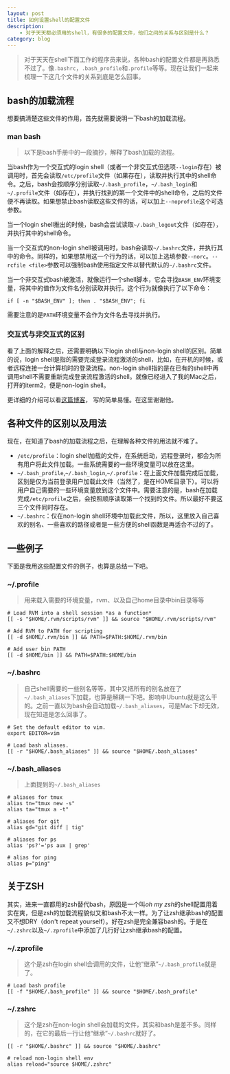 ```yaml
---
layout: post
title: 如何设置shell的配置文件
description:
    - 对于天天都必须用的shell，有很多的配置文件，他们之间的关系与区别是什么？
category: blog
---
```


> 对于天天在shell下面工作的程序员来说，各种bash的配置文件都是再熟悉不过了。像`.bashrc`，`.bash_profile`和`.profile`等等。现在让我们一起来梳理一下这几个文件的关系到底是怎么回事。

## bash的加载流程

想要搞清楚这些文件的作用，首先就需要说明一下bash的加载流程。

### man bash
> 以下是bash手册中的一段摘抄，解释了bash加载的流程。

当bash作为一个交互式的login shell（或者一个非交互式但选项`--login`存在）被调用时，首先会读取`/etc/profile`文件（如果存在），读取并执行其中的shell命令。之后，bash会按顺序分别读取`~/.bash_profile`，`~/.bash_login`和`~/.profile`文件（如存在），并执行找到的第一个文件中的shell命令，之后的文件便不再读取。如果想禁止bash读取这些文件的话，可以加上`--noprofile`这个可选参数。

当一个login shell推出的时候，bash会尝试读取`~/.bash_logout`文件（如存在），并执行其中的shell命令。

当一个交互式的non-login shell被调用时，bash会读取`~/.bashrc`文件，并执行其中的命令。同样的，如果想禁用这一个行为的话，可以加上选填参数`--norc`。`--rcfile <file>`参数可以强制bash使用指定文件以替代默认的`~/.bashrc`文件。

当一个非交互式bash被激活，就像运行一个shell脚本，它会寻找`BASH_ENV`环境变量，将其中的值作为文件名分别读取并执行。这个行为就像执行了以下命令：

	if [ -n "$BASH_ENV" ]; then . "$BASH_ENV"; fi

需要注意的是`PATH`环境变量不会作为文件名去寻找并执行。

### 交互式与非交互式的区别
看了上面的解释之后，还需要明确以下login shell与non-login shell的区别。简单的说，login shell是指的需要完成登录流程激活的shell，比如，在开机的时候，或者远程连接一台计算机时的登录流程。non-login shell指的是在已有的shell中再调用shell不需要重新完成登录流程激活的shell。就像已经进入了我的Mac之后，打开的iterm2，便是non-login shell。

更详细的介绍可以看[这篇博客](http://www.isayme.org/linux-diff-between-login-and-non-login-shell.html)， 写的简单易懂。在这里谢谢他。

## 各种文件的区别以及用法

现在，在知道了bash的加载流程之后，在理解各种文件的用法就不难了。

* `/etc/profile`：login shell加载的文件，在系统启动，远程登录时，都会为所有用户将此文件加载。一些系统需要的一些环境变量可以放在这里。
* `~/.bash_profile`,`~/.bash_login`,`~/.profile`：在上面文件加载完成后加载，区别是仅为当前登录用户加载此文件（当然了，是在HOME目录下）。可以将用户自己需要的一些环境变量放到这个文件中。需要注意的是，bash在加载完成`/etc/profile`之后，会按照顺序读取第一个找到的文件。所以最好不要这三个文件同时存在。
* `~/.bashrc`：仅在non-login shell环境中加载此文件，所以，这里放入自己喜欢的别名、一些喜欢的路径或者是一些方便的shell函数是再适合不过的了。

## 一些例子

下面是我用这些配置文件的例子，也算是总结一下吧。

### ~/.profile

> 用来载入需要的环境变量，rvm、以及自己home目录中bin目录等等

	# Load RVM into a shell session *as a function*
	[[ -s "$HOME/.rvm/scripts/rvm" ]] && source "$HOME/.rvm/scripts/rvm"

	# Add RVM to PATH for scripting
	[[ -d $HOME/.rvm/bin ]] && PATH=$PATH:$HOME/.rvm/bin

	# Add user bin PATH
	[[ -d $HOME/bin ]] && PATH=$PATH:$HOME/bin

### ~/.bashrc

> 自己shell需要的一些别名等等，其中又把所有的别名放在了`~/.bash_aliases`下加载，也算是解耦一下吧。影响中Ubuntu就是这么干的。之前一直以为bash会自动加载`~/.bash_aliases`，可是Mac下却无效，现在知道是怎么回事了。

	# Set the default editor to vim.
	export EDITOR=vim

	# Load bash aliases.
	[[ -r "$HOME/.bash_aliases" ]] && source "$HOME/.bash_aliases"

### ~/.bash_aliases

> 上面提到的`~/.bash_aliases`

	# aliases for tmux
	alias tn="tmux new -s"
	alias ta="tmux a -t"

	# aliases for git
	alias gd="git diff | tig"

	# aliases for ps
	alias 'ps?'='ps aux | grep'

	# alias for ping
	alias p="ping"

## 关于ZSH

其实，进来一直都用的zsh替代bash，原因是一个叫*oh my zsh*的shell配置用着实在爽，但是zsh的加载流程貌似又和bash不太一样。为了让zsh继承bash的配置又不想DRY（don't repeat yourself）。好在zsh是完全兼容bash的。于是在`~/.zshrc`以及`~/.zprofile`中添加了几行好让zsh继承bash的配置。

### ~/.zprofile

> 这个是zsh在login shell会调用的文件，让他“继承”`~/.bash_profile`就是了。

	# Load bash profile
	[[ -f "$HOME/.bash_profile" ]] && source "$HOME/.bash_profile"

### ~/.zshrc

> 这个是zsh在non-login shell会加载的文件，其实和bash是差不多。同样的，在它的最后一行让他“继承”`~/.bashrc`就好了。

	[[ -r "$HOME/.bashrc" ]] && source "$HOME/.bashrc"

	# reload non-login shell env
	alias reload="source $HOME/.zshrc"
